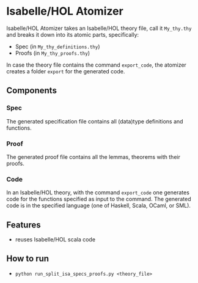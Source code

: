 # Isabelle/HOL Atomizer

Isabelle/HOL Atomizer takes an Isabelle/HOL theory file, call it `My_thy.thy` and breaks it down into its atomic parts, specifically:

- Spec (in `My_thy_definitions.thy`)
- Proofs (in `My_thy_proofs.thy`)

In case the theory file contains the command `export_code`, the atomizer creates a folder `export` for the generated code.

## Components

### Spec

The generated specification file contains all (data)type definitions and functions.

### Proof

The generated proof file contains all the lemmas, theorems with their proofs.

### Code

In an Isabelle/HOL theory, with the command `export_code` one generates code for the functions specified as input to the command. The generated code is in the specified language (one of Haskell, Scala, OCaml, or SML).

## Features

- reuses Isabelle/HOL scala code

## How to run

- `python run_split_isa_specs_proofs.py <theory_file>`



